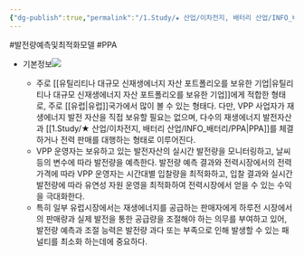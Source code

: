```yaml
---
{"dg-publish":true,"permalink":"/1.Study/★ 산업/이차전지, 배터리 산업/INFO_배터리/발전량 예측 및 최적화 모델/","created":"2024-11-20T21:02:27.686+09:00","updated":"2025-06-26T16:50:35.529+09:00"}
---
```


#발전량예측및최적화모델 #PPA

- 기본정보![](https://i.imgur.com/2sZgB7I.png)

	- 주로 [[유틸리티나 대규모 신재생에너지 자산 포트폴리오를 보유한 기업\|유틸리티나 대규모 신재생에너지 자산 포트폴리오를 보유한 기업]]에게 적합한 형태로, 주로 [[유럽\|유럽]]국가에서 많이 볼 수 있는 형태다. 다만, VPP 사업자가 재생에너지 발전 자산을 직접 보유할 필요는 없으며, 다수의 재생에너지 발전자산과 [[1.Study/★ 산업/이차전지, 배터리 산업/INFO_배터리/PPA\|PPA]]를 체결하거나 전력 판매를 대행하는 형태로 이루어진다.
	- VPP 운영자는 보유하고 있는 발전자산의 실시간 발전량을 모니터링하고, 날씨 등의 변수에 따라 발전량을 예측한다. 발전량 예측 결과와 전력시장에서의 전력 가격에 따라 VPP 운영자는 시간대별 입찰량을 최적화하고, 입찰 결과와 실시간 발전량에 따라 유연성 자원 운영을 최적화하여 전력시장에서 얻을 수 있는 수익을 극대화한다. 
	- 특히 일부 유럽시장에서는 재생에너지를 공급하는 판매자에게 하루전 시장에서의 판매량과 실제 발전을 통한 공급량을 조절해야 하는 의무를 부여하고 있어, 발전량 예측과 조절 능력은 발전량 과다 또는 부족으로 인해 발생할 수 있는 패널티를 최소화 하는데에 중요하다.